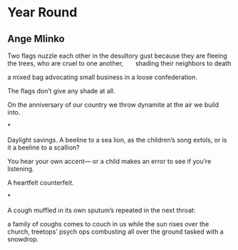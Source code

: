 # Year Round
## Ange Mlinko
Two flags nuzzle each other in the desultory gust
because they are
fleeing the trees, who are cruel to one another,
      shading their neighbors to death

a mixed bag
advocating small business in a loose confederation.

The flags don’t give any shade at all.

On the anniversary of our country
we throw dynamite at the air
we build into.

*   

Daylight savings. A beeline
to a sea lion, as the children’s song extols, or is it
a beeline to a scallion?

You hear your own accent—
or
a child makes an error to see if you’re listening.

A heartfelt counterfeit.

*   

A cough muffled
in its own sputum’s
repeated
in the next throat:

a family of coughs comes
to couch in us
while the sun rises
over the church,
treetops’ psych ops
combusting all over
the ground
tasked
with a snowdrop.